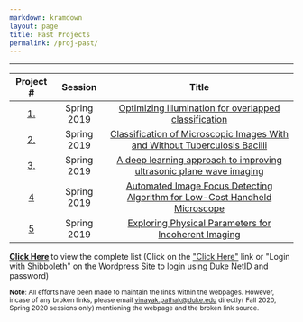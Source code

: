 ```yaml
---
markdown: kramdown
layout: page
title: Past Projects
permalink: /proj-past/
---
```

---




| Project #                       | Session         |  Title             
|:---------------------------:|:------------:|:-------------------:
|[1.]()|Spring 2019|[ Optimizing illumination for overlapped classification](/past_projects/Spring_2019/01_Amey/project_template.html)
|[2.]()|Spring 2019|[ Classification of Microscopic Images With and Without Tuberculosis Bacilli](/past_projects/Spring_2019/02_BME590_final_project_Zhen+Huisi/project_template.html)
|[3.](https://www.youtube.com/)|Spring 2019|[A deep learning approach to improving ultrasonic plane wave imaging](/past_projects/Spring_2019/04_james_long/project_template.html)
|[4](https://www.youtube.com/)|Spring 2019|[Automated Image Focus Detecting Algorithm for Low-Cost Handheld Microscope](/past_projects/Spring_2019/05_ChelalesDeutch/project_template.html)
|[5](https://www.youtube.com/)|Spring 2019|[ Exploring Physical Parameters for Incoherent Imaging](/past_projects/Spring_2019/06_Davis/project_template.html)

<b> <a href="https://sites.duke.edu/deepimagingpastprojects/">Click Here</a> </b>to view the complete list (Click on the <a href = "https://sites.duke.edu/deepimagingpastprojects/wp-login.php?redirect_to=https%3A%2F%2Fsites.duke.edu%2Fdeepimagingpastprojects%2F&reauth=1&action=shibboleth">"Click Here"</a> link or "Login with Shibboleth" on the Wordpress Site  to login using Duke NetID and password) 

<p></p>
<sub> <b>Note</b>: All efforts have been made to maintain the links within the webpages. However, incase of any broken links, please email <a href="mailto:vinayak.pathak@duke.edu">vinayak.pathak@duke.edu</a> directly( Fall 2020, Spring 2020 sessions only) mentioning the webpage and the broken link source.</sub>
